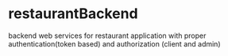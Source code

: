 # restaurantBackend
backend web services for restaurant application with proper authentication(token based) and authorization (client and admin) 

